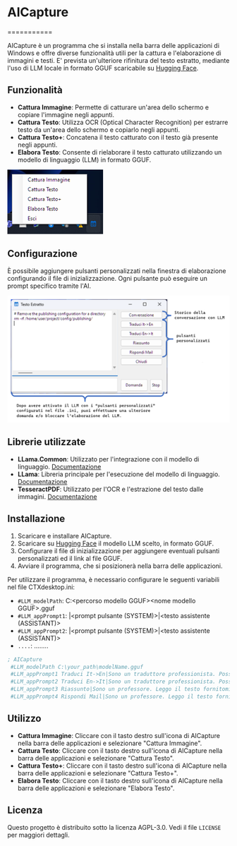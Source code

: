 
# AICapture
===========

AICapture è un programma che si installa nella barra delle applicazioni di Windows e offre diverse funzionalità utili per la cattura e l'elaborazione di immagini e testi. E' prevista un'ulteriore rifinitura del testo estratto, mediante l'uso di LLM locale in formato GGUF scaricabile su [Hugging Face](https://huggingface.co/).

## Funzionalità

- **Cattura Immagine**: Permette di catturare un'area dello schermo e copiare l'immagine negli appunti.
- **Cattura Testo**: Utilizza OCR (Optical Character Recognition) per estrarre testo da un'area dello schermo e copiarlo negli appunti.
- **Cattura Testo+**: Concatena il testo catturato con il testo già presente negli appunti.
- **Elabora Testo**: Consente di rielaborare il testo catturato utilizzando un modello di linguaggio (LLM) in formato GGUF.

![](./AICapure_menu.png)


## Configurazione

È possibile aggiungere pulsanti personalizzati nella finestra di elaborazione configurando il file di inizializzazione. Ogni pulsante può eseguire un prompt specifico tramite l'AI.

![](./AICapure_form.png)


## Librerie utilizzate

- **LLama.Common**: Utilizzato per l'integrazione con il modello di linguaggio. [Documentazione](https://scisharp.github.io/LLamaSharp/0.5/GetStarted/)
- **LLama**: Libreria principale per l'esecuzione del modello di linguaggio. [Documentazione](https://scisharp.github.io/LLamaSharp/0.5/GetStarted/)
- **TesseractPDF**: Utilizzato per l'OCR e l'estrazione del testo dalle immagini. [Documentazione](https://github.com/tesseract-ocr/tesseract)


## Installazione

1. Scaricare e installare AICapture.
2. Scaricare su [Hugging Face](https://huggingface.co/) il modello LLM scelto, in formato GGUF.
3. Configurare il file di inizializzazione per aggiungere eventuali pulsanti personalizzati ed il link al file GGUF.
4. Avviare il programma, che si posizionerà nella barra delle applicazioni.

Per utilizzare il programma, è necessario configurare le seguenti variabili nel file CTXdesktop.ini:

*   `#LLM_modelPath`: C:\<percorso modello GGUF>\<nome modello GGUF>.gguf
*   `#LLM_appPrompt1`: <nome pulsante1>|<prompt pulsante (SYSTEM)>|<testo assistente (ASSISTANT)>
*   `#LLM_appPrompt2`: <nome pulsante2>|<prompt pulsante (SYSTEM)>|<testo assistente (ASSISTANT)>
*   `....`: ........

```ini
; AICapture
 #LLM_modelPath C:\your_path\modelName.gguf
 #LLM_appPrompt1 Traduci It->En|Sono un traduttore professionista. Posso solo tradurre il testo che mi viene passato dall'utente senza aggiungere altri commenti. Leggo il testo in italiano che mi fornisce l'utente e lo traduco in inglese.|
 #LLM_appPrompt2 Traduci En->It|Sono un traduttore professionista. Posso solo tradurre il testo che mi viene passato dall'utente senza aggiungere altri commenti. Leggo il testo in inglese che mi fornisce l'utente e lo traduco in italiano.|
 #LLM_appPrompt3 Riassunto|Sono un professore. Leggo il testo fornitomi ed effettuo un riassunto senza aggiungere mie considerazioni.|
 #LLM_appPrompt4 Rispondi Mail|Sono un professore. Leggo il testo fornitomi e rispondo alla mail con lo stesso tono. Se nella risposta della mail è richiesto un contenuto informativo, allora creo un contenuto di fantasia e lo inserisco nella risposta tra trarentesi graffe, in modo da poter essere facilmente sostituibile dall'interlocutore.|
```

 
## Utilizzo

- **Cattura Immagine**: Cliccare con il tasto destro sull'icona di AICapture nella barra delle applicazioni e selezionare "Cattura Immagine".
- **Cattura Testo**: Cliccare con il tasto destro sull'icona di AICapture nella barra delle applicazioni e selezionare "Cattura Testo".
- **Cattura Testo+**: Cliccare con il tasto destro sull'icona di AICapture nella barra delle applicazioni e selezionare "Cattura Testo+".
- **Elabora Testo**: Cliccare con il tasto destro sull'icona di AICapture nella barra delle applicazioni e selezionare "Elabora Testo".



## Licenza

Questo progetto è distribuito sotto la licenza AGPL-3.0. Vedi il file `LICENSE` per maggiori dettagli.

